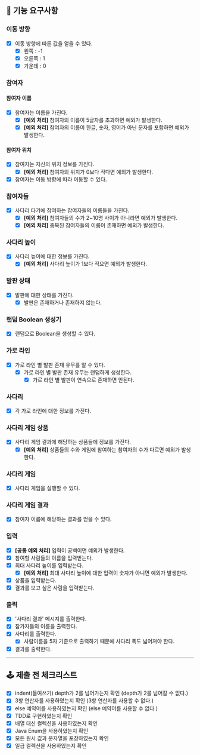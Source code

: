 ## 📝 기능 요구사항

### 이동 방향
- [x] 이동 방향에 따른 값을 얻을 수 있다.  
  - [x] 왼쪽 : -1
  - [x] 오른쪽 : 1
  - [x] 가운데 : 0

### 참여자
  #### 참여자 이름
  - [x] 참여자는 이름을 가진다.
    - [x] **[예외 처리]** 참여자의 이름이 5글자를 초과하면 예외가 발생한다.
    - [x] **[예외 처리]** 참여자의 이름이 한글, 숫자, 영어가 아닌 문자를 포함하면 예외가 발생한다.
  
  #### 참여자 위치
  - [x] 참여자는 자신의 위치 정보를 가진다.
    - [x] **[예외 처리]** 참여자의 위치가 0보다 작다면 예외가 발생한다.

- [x] 참여자는 이동 방향에 따라 이동할 수 있다.

### 참여자들
- [x] 사다리 타기에 참여하는 참여자들의 이름들을 가진다.
  - [x] **[예외 처리]** 참여자들의 수가 2~10명 사이가 아니라면 예외가 발생한다.
  - [x] **[예외 처리]** 중복된 참여자들의 이름이 존재하면 예외가 발생한다.

### 사다리 높이
- [x] 사다리 높이에 대한 정보를 가진다.
  - [x] **[예외 처리]** 사다리 높이가 1보다 작으면 예외가 발생한다.

### 발판 상태
- [x] 발판에 대한 상태를 가진다.
  - [x] 발판은 존재하거나 존재하지 않는다.

### 랜덤 Boolean 생성기
- [x] 랜덤으로 Boolean을 생성할 수 있다. 
    
### 가로 라인
- [x] 가로 라인 별 발판 존재 유무를 알 수 있다.
  - [x] 가로 라인 별 발판 존재 유무는 랜덤하게 생성한다.
    - [x] 가로 라인 별 발판이 연속으로 존재하면 안된다.

### 사다리
- [x] 각 가로 라인에 대한 정보를 가진다.

### 사다리 게임 상품
- [x] 사다리 게임 결과에 해당하는 상품들에 정보를 가진다.
  - [x] **[예외 처리]** 상품들의 수와 게임에 참여하는 참여자의 수가 다르면 예외가 발생한다.

### 사다리 게임
- [x] 사다리 게임을 실행할 수 있다.

### 사다리 게임 결과
- [x] 참여자 이름에 해당하는 결과를 얻을 수 있다.

### 입력
- [x] **[공통 예외 처리]** 입력이 공백이면 예외가 발생한다.
- [x] 참여할 사람들의 이름을 입력받는다. 
- [x] 최대 사다리 높이를 입력받는다.
  - [x] **[예외 처리]** 최대 사다리 높이에 대한 입력이 숫자가 아니면 예외가 발생한다.
- [x] 상품을 입력받는다.
- [x] 결과를 보고 싶은 사람을 입력받는다.

### 출력
- [x] '사다리 결과' 메시지를 출력한다. 
- [x] 참가자들의 이름을 출력한다. 
- [x] 사다리를 출력한다.
  - [x] 사람이름을 5자 기준으로 출력하기 때문에 사다리 폭도 넓어져야 한다.
- [x] 결과를 출력한다.

---

## 🕹 제출 전 체크리스트

- [x] indent(들여쓰기) depth가 2를 넘어가는지 확인 (depth가 2를 넘어갈 수 없다.)
- [x] 3항 연산자를 사용하였는지 확인 (3항 연산자를 사용할 수 없다.)
- [x] else 예약어를 사용하였는지 확인 (else 예약어를 사용할 수 없다.)
- [x] TDD로 구현하였는지 확인
- [x] 배열 대신 컬렉션을 사용하였는지 확인
- [x] Java Enum을 사용하였는지 확인
- [x] 모든 원시 값과 문자열을 포장하였는지 확인
- [x] 일급 컬렉션을 사용하였는지 확인
